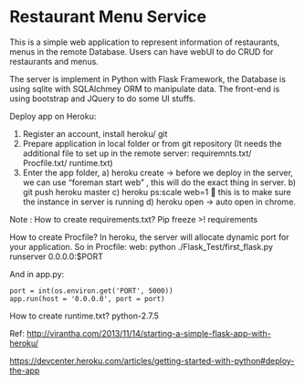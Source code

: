 # Restaurant Menu Service

This is a simple web application to represent information of restaurants, menus in the remote Database.
Users can have webUI to do CRUD for restaurants and menus.

The server is implement in Python with Flask Framework, the Database is using sqlite with SQLAlchmey ORM to manipulate data.
The front-end is using bootstrap and JQuery to do some UI stuffs.



Deploy app on Heroku: 

1.	Register an account, install heroku/ git
2.	Prepare application in local folder or from git repository (It needs the additional file to set up in the remote server: requiremnts.txt/ Procfile.txt/ runtime.txt)
3.	Enter the app folder,
	a)	heroku create   -> before we deploy in the server, we can use “foreman start web” , this will do the exact thing in server.
	b)	git push heroku master
	c)	heroku ps:scale web=1        this is to make sure the instance in server is running
	d)	heroku open  -> auto open in chrome.


Note : 
How to create requirements.txt?
Pip freeze >! requirements

How to create Procfile?
In heroku, the server will allocate dynamic port for your application.
So in Procfile:
web: python ./Flask_Test/first_flask.py runserver 0.0.0.0:$PORT

And in app.py:

    port = int(os.environ.get('PORT', 5000))
    app.run(host = '0.0.0.0', port = port)

How to create runtime.txt?
python-2.7.5


Ref: 
http://virantha.com/2013/11/14/starting-a-simple-flask-app-with-heroku/

https://devcenter.heroku.com/articles/getting-started-with-python#deploy-the-app



